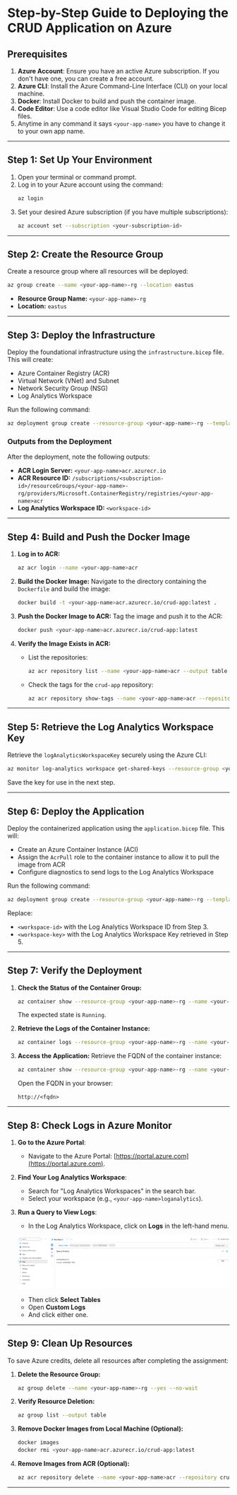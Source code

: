 # Step-by-Step Guide to Deploying the CRUD Application on Azure

## Prerequisites

1. **Azure Account**: Ensure you have an active Azure subscription. If you don't have one, you can create a free account.
2. **Azure CLI**: Install the Azure Command-Line Interface (CLI) on your local machine.
3. **Docker**: Install Docker to build and push the container image.
4. **Code Editor**: Use a code editor like Visual Studio Code for editing Bicep files.
5. Anytime in any command it says `<your-app-name>` you have to change it to your own app name.

---

## Step 1: Set Up Your Environment

1. Open your terminal or command prompt.
2. Log in to your Azure account using the command:
   ```sh
   az login
   ```
3. Set your desired Azure subscription (if you have multiple subscriptions):
   ```sh
   az account set --subscription <your-subscription-id>
   ```

---

## Step 2: Create the Resource Group

Create a resource group where all resources will be deployed:
```sh
az group create --name <your-app-name>-rg --location eastus
```

- **Resource Group Name:** `<your-app-name>-rg`
- **Location:** `eastus`

---

## Step 3: Deploy the Infrastructure

Deploy the foundational infrastructure using the `infrastructure.bicep` file. This will create:
- Azure Container Registry (ACR)
- Virtual Network (VNet) and Subnet
- Network Security Group (NSG)
- Log Analytics Workspace

Run the following command:
```sh
az deployment group create --resource-group <your-app-name>-rg --template-file <path-to-infrastructure.bicep> --parameters appName=<your-app-name>
```

### Outputs from the Deployment
After the deployment, note the following outputs:
- **ACR Login Server:** `<your-app-name>acr.azurecr.io`
- **ACR Resource ID:** `/subscriptions/<subscription-id>/resourceGroups/<your-app-name>-rg/providers/Microsoft.ContainerRegistry/registries/<your-app-name>acr`
- **Log Analytics Workspace ID:** `<workspace-id>`

---

## Step 4: Build and Push the Docker Image

1. **Log in to ACR:**
   ```sh
   az acr login --name <your-app-name>acr
   ```

2. **Build the Docker Image:**
   Navigate to the directory containing the `Dockerfile` and build the image:
   ```sh
   docker build -t <your-app-name>acr.azurecr.io/crud-app:latest .
   ```

3. **Push the Docker Image to ACR:**
   Tag the image and push it to the ACR:
   ```sh
   docker push <your-app-name>acr.azurecr.io/crud-app:latest
   ```

4. **Verify the Image Exists in ACR:**
   - List the repositories:
     ```sh
     az acr repository list --name <your-app-name>acr --output table
     ```
   - Check the tags for the `crud-app` repository:
     ```sh
     az acr repository show-tags --name <your-app-name>acr --repository crud-app --output table
     ```

---

## Step 5: Retrieve the Log Analytics Workspace Key

Retrieve the `logAnalyticsWorkspaceKey` securely using the Azure CLI:
```sh
az monitor log-analytics workspace get-shared-keys --resource-group <your-app-name>-rg --workspace-name <your-app-name>loganalytics --query primarySharedKey -o tsv
```

Save the key for use in the next step.

---

## Step 6: Deploy the Application

Deploy the containerized application using the `application.bicep` file. This will:
- Create an Azure Container Instance (ACI)
- Assign the `AcrPull` role to the container instance to allow it to pull the image from ACR
- Configure diagnostics to send logs to the Log Analytics Workspace

Run the following command:
```sh
az deployment group create --resource-group <your-app-name>-rg --template-file <path-to-application.bicep> --parameters appName=<your-app-name> acrLoginServer=<your-app-name>acr.azurecr.io acrName=<your-app-name>acr logAnalyticsWorkspaceId=<workspace-id> logAnalyticsWorkspaceKey=<workspace-key>
```

Replace:
- `<workspace-id>` with the Log Analytics Workspace ID from Step 3.
- `<workspace-key>` with the Log Analytics Workspace Key retrieved in Step 5.

---

## Step 7: Verify the Deployment

1. **Check the Status of the Container Group:**
   ```sh
   az container show --resource-group <your-app-name>-rg --name <your-app-name>-cg --query instanceView.state -o tsv
   ```

   The expected state is `Running`.

2. **Retrieve the Logs of the Container Instance:**
   ```sh
   az container logs --resource-group <your-app-name>-rg --name <your-app-name>-cg
   ```

3. **Access the Application:**
   Retrieve the FQDN of the container instance:
   ```sh
   az container show --resource-group <your-app-name>-rg --name <your-app-name>-cg --query ipAddress.fqdn -o tsv
   ```

   Open the FQDN in your browser:
   ```plaintext
   http://<fqdn>
   ```

---

## Step 8: Check Logs in Azure Monitor

1. **Go to the Azure Portal**:
   - Navigate to the Azure Portal: [https://portal.azure.com](https://portal.azure.com).

2. **Find Your Log Analytics Workspace**:
   - Search for "Log Analytics Workspaces" in the search bar.
   - Select your workspace (e.g., `<your-app-name>loganalytics`).

3. **Run a Query to View Logs**:
   - In the Log Analytics Workspace, click on **Logs** in the left-hand menu.
   
   ![Query Screen](./img/query.png "Deployment Architecture")

   - Then click **Select Tables**
   - Open **Custom Logs**
   - And click either one.

---

## Step 9: Clean Up Resources

To save Azure credits, delete all resources after completing the assignment:

1. **Delete the Resource Group:**
   ```sh
   az group delete --name <your-app-name>-rg --yes --no-wait
   ```

2. **Verify Resource Deletion:**
   ```sh
   az group list --output table
   ```

3. **Remove Docker Images from Local Machine (Optional):**
   ```sh
   docker images
   docker rmi <your-app-name>acr.azurecr.io/crud-app:latest
   ```

4. **Remove Images from ACR (Optional):**
   ```sh
   az acr repository delete --name <your-app-name>acr --repository crud-app --yes
   ```

---